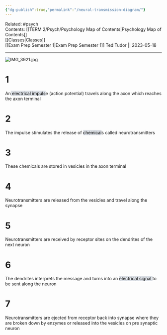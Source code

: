 ```yaml
---
{"dg-publish":true,"permalink":"/neural-transmission-diagram/"}
---
```


Related: #psych  
Contents: [[TERM 2/Psych/Psychology Map of Contents\|Psychology Map of Contents]]  
[[Classes\|Classes]]  
[[Exam Prep Semester 1\|Exam Prep Semester 1]]
Ted Tudor || 2023-05-18
***
![IMG_3921.jpg](/img/user/IMG_3921.jpg)

# 1

An<mark style="background: #CACFD9A6;"> electrical impuls</mark>e (action potential) travels along the axon which reaches the axon terminal

# 2

The impulse stimulates the release of <mark style="background: #CACFD9A6;">chemical</mark>s called neurotransmitters

# 3

These chemicals are stored in vesicles in the axon terminal

# 4

Neurotransmitters are released from the vesicles and travel along the synapse

# 5

Neurotransmitters are received by receptor sites on the dendrites of the next neuron

# 6

The dendrites interprets the message and turns into an <mark style="background: #CACFD9A6;">electrical signal </mark>to be sent along the neuron

# 7

Neurotransmitters are ejected from receptor back into synapse where they are broken down by enzymes or released into the vesicles on pre synaptic neuron 


